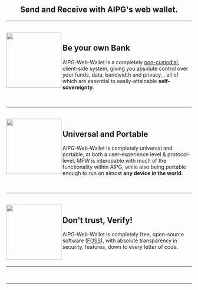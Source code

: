 <h2 align="center">
  Send and Receive with AIPG's web wallet.
</h2>


---

<br>

<img align="left" src="https://aipowergrid.io/wallet-icons/276_paperwallet_324x324.png" width="150">

## Be your own Bank

AIPG-Web-Wallet is a completely [non-custodial](https://www.bitcoin.com/get-started/custodial-non-custodial-bitcoin-wallets/), client-side system, giving you absolute control over your funds, data, bandwidth and privacy... all of which are essential to easily-attainable **self-sovereignty**.

<br>

---

<br>

<img align="left" src="https://aipowergrid.io/wallet-icons/276_paperwallet_324x324.png" width="150">

## Universal and Portable

AIPG-Web-Wallet is completely universal and portable, at both a user-experience level & protocol-level, MPW is interopable with much of the functionality within AIPG, while also being portable enough to run on almost **any device in the world**.

<br>

---

<br>

<img align="left" src="https://aipowergrid.io/wallet-icons/276_paperwallet_324x324.png" width="150">

## Don't trust, Verify!

AIPG-Web-Wallet is completely free, open-source software ([FOSS](https://en.wikipedia.org/wiki/Free_and_open-source_software)), with absolute transparency in security, features, down to every letter of code.

<br>

---

<br>


---
